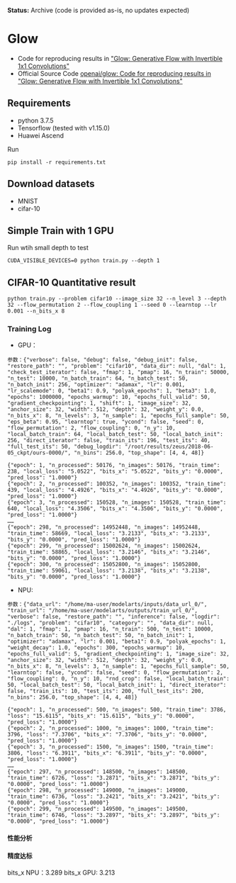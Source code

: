 **Status:** Archive (code is provided as-is, no updates expected)

# Glow

- Code for reproducing results in ["Glow: Generative Flow with Invertible 1x1 Convolutions"](https://d4mucfpksywv.cloudfront.net/research-covers/glow/paper/glow.pdf)
- Official Source Code [openai/glow: Code for reproducing results in "Glow: Generative Flow with Invertible 1x1 Convolutions"](https://github.com/openai/glow)

## Requirements

 - python 3.7.5
 - Tensorflow (tested with v1.15.0)
 - Huawei Ascend

Run
```
pip install -r requirements.txt
```

## Download datasets
- MNIST
- cifar-10


## Simple Train with 1 GPU

Run wtih small depth to test
```
CUDA_VISIBLE_DEVICES=0 python train.py --depth 1
```


## CIFAR-10 Quantitative result

```
python train.py --problem cifar10 --image_size 32 --n_level 3 --depth 32 --flow_permutation 2 --flow_coupling 1 --seed 0 --learntop --lr 0.001 --n_bits_x 8
```

### Training Log


- GPU：
````
参数：{"verbose": false, "debug": false, "debug_init": false, "restore_path": "", "problem": "cifar10", "data_dir": null, "dal": 1, "check_test_iterator": false, "fmap": 1, "pmap": 16, "n_train": 50000, "n_test": 10000, "n_batch_train": 64, "n_batch_test": 50, "n_batch_init": 256, "optimizer": "adamax", "lr": 0.001, "lr_scalemode": 0, "beta1": 0.9, "polyak_epochs": 1, "beta3": 1.0, "epochs": 1000000, "epochs_warmup": 10, "epochs_full_valid": 50, "gradient_checkpointing": 1, "shift": 1, "image_size": 32, "anchor_size": 32, "width": 512, "depth": 32, "weight_y": 0.0, "n_bits_x": 8, "n_levels": 3, "n_sample": 1, "epochs_full_sample": 50, "eps_beta": 0.95, "learntop": true, "ycond": false, "seed": 0, "flow_permutation": 2, "flow_coupling": 0, "n_y": 10, "local_batch_train": 64, "local_batch_test": 50, "local_batch_init": 256, "direct_iterator": false, "train_its": 196, "test_its": 40, "full_test_its": 50, "debug_logdir": "/root/results/zeus/2018-06-05_ckpt/ours-0000/", "n_bins": 256.0, "top_shape": [4, 4, 48]}

{"epoch": 1, "n_processed": 50176, "n_images": 50176, "train_time": 238, "local_loss": "5.0522", "bits_x": "5.0522", "bits_y": "0.0000", "pred_loss": "1.0000"}
{"epoch": 2, "n_processed": 100352, "n_images": 100352, "train_time": 439, "local_loss": "4.4926", "bits_x": "4.4926", "bits_y": "0.0000", "pred_loss": "1.0000"}
{"epoch": 3, "n_processed": 150528, "n_images": 150528, "train_time": 640, "local_loss": "4.3506", "bits_x": "4.3506", "bits_y": "0.0000", "pred_loss": "1.0000"}
……
{"epoch": 298, "n_processed": 14952448, "n_images": 14952448, "train_time": 58669, "local_loss": "3.2133", "bits_x": "3.2133", "bits_y": "0.0000", "pred_loss": "1.0000"}
{"epoch": 299, "n_processed": 15002624, "n_images": 15002624, "train_time": 58865, "local_loss": "3.2146", "bits_x": "3.2146", "bits_y": "0.0000", "pred_loss": "1.0000"}
{"epoch": 300, "n_processed": 15052800, "n_images": 15052800, "train_time": 59061, "local_loss": "3.2138", "bits_x": "3.2138", "bits_y": "0.0000", "pred_loss": "1.0000"}

````
- NPU:
````
参数：{"data_url": "/home/ma-user/modelarts/inputs/data_url_0/", "train_url": "/home/ma-user/modelarts/outputs/train_url_0/", "verbose": false, "restore_path": "", "inference": false, "logdir": "./logs", "problem": "cifar10", "category": "", "data_dir": null, "dal": 1, "fmap": 1, "pmap": 16, "n_train": 500, "n_test": 10000, "n_batch_train": 50, "n_batch_test": 50, "n_batch_init": 1, "optimizer": "adamax", "lr": 0.001, "beta1": 0.9, "polyak_epochs": 1, "weight_decay": 1.0, "epochs": 300, "epochs_warmup": 10, "epochs_full_valid": 5, "gradient_checkpointing": 1, "image_size": 32, "anchor_size": 32, "width": 512, "depth": 32, "weight_y": 0.0, "n_bits_x": 8, "n_levels": 3, "n_sample": 1, "epochs_full_sample": 50, "learntop": false, "ycond": false, "seed": 0, "flow_permutation": 2, "flow_coupling": 0, "n_y": 10, "rnd_crop": false, "local_batch_train": 50, "local_batch_test": 50, "local_batch_init": 1, "direct_iterator": false, "train_its": 10, "test_its": 200, "full_test_its": 200, "n_bins": 256.0, "top_shape": [4, 4, 48]}

{"epoch": 1, "n_processed": 500, "n_images": 500, "train_time": 3786, "loss": "15.6115", "bits_x": "15.6115", "bits_y": "0.0000", "pred_loss": "1.0000"}
{"epoch": 2, "n_processed": 1000, "n_images": 1000, "train_time": 3796, "loss": "7.3706", "bits_x": "7.3706", "bits_y": "0.0000", "pred_loss": "1.0000"}
{"epoch": 3, "n_processed": 1500, "n_images": 1500, "train_time": 3806, "loss": "6.3911", "bits_x": "6.3911", "bits_y": "0.0000", "pred_loss": "1.0000"}
……
{"epoch": 297, "n_processed": 148500, "n_images": 148500, "train_time": 6726, "loss": "3.2871", "bits_x": "3.2871", "bits_y": "0.0000", "pred_loss": "1.0000"}
{"epoch": 298, "n_processed": 149000, "n_images": 149000, "train_time": 6736, "loss": "3.2421", "bits_x": "3.2421", "bits_y": "0.0000", "pred_loss": "1.0000"}
{"epoch": 299, "n_processed": 149500, "n_images": 149500, "train_time": 6746, "loss": "3.2897", "bits_x": "3.2897", "bits_y": "0.0000", "pred_loss": "1.0000"}

````

#### 性能分析


#### 精度达标
bits_x NPU：3.289 
bits_x GPU: 3.213


